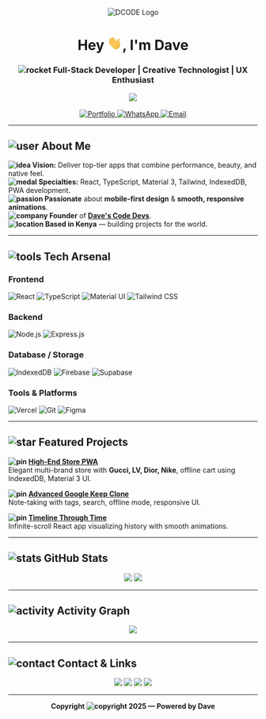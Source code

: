 <!-- Profile Header -->
<p align="center">
  <img src="https://raw.githubusercontent.com/DCODE58/DCODE58/main/DCODE%20Logo%20with%20Spade%20Symbol.png" width="200" alt="DCODE Logo"/>
</p>

<h1 align="center">Hey <img src="https://raw.githubusercontent.com/ABSphreak/ABSphreak/master/gifs/Hi.gif" width="30px">, I'm Dave</h1>
<h3 align="center"><img src="https://img.icons8.com/doodle/24/000000/rocket--v1.png" width="24" height="24" alt="rocket"> Full-Stack Developer | Creative Technologist | UX Enthusiast</h3>

<!-- Typing SVG -->
<p align="center">
  <img src="https://readme-typing-svg.herokuapp.com?color=%23F75C7E&center=true&vCenter=true&lines=Building+high-end+apps;Designing+beautiful+UX;Crafting+native-feel+PWAs;Always+learning" />
</p>

<!-- Social badges -->
<p align="center">
  <a href="https://davescard.vercel.app">
    <img alt="Portfolio" src="https://img.shields.io/badge/Portfolio-Dave's_Code_Devs-8A2BE2?style=for-the-badge&logo=vercel&logoColor=white" />
  </a>
  <a href="https://wa.me/254787041514">
    <img alt="WhatsApp" src="https://img.shields.io/badge/WhatsApp-Chat-25D366?style=for-the-badge&logo=whatsapp&logoColor=white" />
  </a>
  <a href="mailto:dcodedevs@gmail.com">
    <img alt="Email" src="https://img.shields.io/badge/Email-Me-EA4335?style=for-the-badge&logo=gmail&logoColor=white" />
  </a>
</p>

---

## <img src="https://img.icons8.com/doodle/32/000000/user-male-circle.png" width="32" height="32" alt="user"> About Me  

**<img src="https://img.icons8.com/doodle/24/000000/idea.png" width="24" height="24" alt="idea"> Vision:** Deliver top-tier apps that combine performance, beauty, and native feel.  
**<img src="https://img.icons8.com/doodle/24/000000/medal2.png" width="24" height="24" alt="medal"> Specialties:** React, TypeScript, Material 3, Tailwind, IndexedDB, PWA development.  
**<img src="https://img.icons8.com/doodle/24/000000/hearts.png" width="24" height="24" alt="passion"> Passionate** about **mobile-first design** & **smooth, responsive animations**.  
**<img src="https://img.icons8.com/doodle/24/000000/company.png" width="24" height="24" alt="company"> Founder** of **[Dave's Code Devs](https://davescard.vercel.app)**.  
**<img src="https://img.icons8.com/doodle/24/000000/world-map.png" width="24" height="24" alt="location"> Based in Kenya** — building projects for the world.  

---

## <img src="https://img.icons8.com/doodle/32/000000/toolbox.png" width="32" height="32" alt="tools"> Tech Arsenal  

### **Frontend**  
![React](https://img.shields.io/badge/-React-61DAFB?logo=react&logoColor=000&style=for-the-badge)
![TypeScript](https://img.shields.io/badge/-TypeScript-3178C6?logo=typescript&logoColor=fff&style=for-the-badge)
![Material UI](https://img.shields.io/badge/-Material%203-6200EE?logo=material-design&logoColor=fff&style=for-the-badge)
![Tailwind CSS](https://img.shields.io/badge/-Tailwind_CSS-38B2AC?logo=tailwind-css&logoColor=fff&style=for-the-badge)

### **Backend**  
![Node.js](https://img.shields.io/badge/-Node.js-339933?logo=node.js&logoColor=fff&style=for-the-badge)
![Express.js](https://img.shields.io/badge/-Express.js-000000?logo=express&logoColor=fff&style=for-the-badge)

### **Database / Storage**  
![IndexedDB](https://img.shields.io/badge/-IndexedDB-00599C?logo=database&logoColor=fff&style=for-the-badge)
![Firebase](https://img.shields.io/badge/-Firebase-FFCA28?logo=firebase&logoColor=000&style=for-the-badge)
![Supabase](https://img.shields.io/badge/-Supabase-3ECF8E?logo=supabase&logoColor=fff&style=for-the-badge)

### **Tools & Platforms**
![Vercel](https://img.shields.io/badge/-Vercel-000000?logo=vercel&logoColor=fff&style=for-the-badge)
![Git](https://img.shields.io/badge/-Git-F05032?logo=git&logoColor=fff&style=for-the-badge)
![Figma](https://img.shields.io/badge/-Figma-F24E1E?logo=figma&logoColor=fff&style=for-the-badge)

---

## <img src="https://img.icons8.com/doodle/32/000000/star.png" width="32" height="32" alt="star"> Featured Projects  

**<img src="https://img.icons8.com/doodle/24/000000/pin.png" width="24" height="24" alt="pin"> [High-End Store PWA](#)**  
Elegant multi-brand store with **Gucci, LV, Dior, Nike**, offline cart using IndexedDB, Material 3 UI.  

**<img src="https://img.icons8.com/doodle/24/000000/pin.png" width="24" height="24" alt="pin"> [Advanced Google Keep Clone](#)**  
Note-taking with tags, search, offline mode, responsive UI.  

**<img src="https://img.icons8.com/doodle/24/000000/pin.png" width="24" height="24" alt="pin"> [Timeline Through Time](#)**  
Infinite-scroll React app visualizing history with smooth animations.  

---

## <img src="https://img.icons8.com/doodle/32/000000/statistics.png" width="32" height="32" alt="stats"> GitHub Stats  
<p align="center">
  <img src="https://github-readme-stats.vercel.app/api?username=DCODE58&show_icons=true&theme=radical" height="165"/>
  <img src="https://github-readme-stats.vercel.app/api/top-langs/?username=DCODE58&layout=compact&theme=radical" height="165"/>
</p>

---

## <img src="https://img.icons8.com/doodle/32/000000/activity-history.png" width="32" height="32" alt="activity"> Activity Graph  
<p align="center">
  <img src="https://github-readme-activity-graph.vercel.app/graph?username=DCODE58&theme=react-dark&hide_border=true" />
</p>

---

## <img src="https://img.icons8.com/doodle/32/000000/business-contact.png" width="32" height="32" alt="contact"> Contact & Links  

<p align="center">
  <a href="mailto:dcodedevs@gmail.com"><img src="https://img.shields.io/badge/Email-dcodedevs@gmail.com-EA4335?style=for-the-badge&logo=gmail&logoColor=white" /></a>
  <a href="tel:+254768372532"><img src="https://img.shields.io/badge/Phone-%2B254768372532-0077B5?style=for-the-badge&logo=phone&logoColor=white" /></a>
  <a href="https://wa.me/254787041514"><img src="https://img.shields.io/badge/WhatsApp-Chat-25D366?style=for-the-badge&logo=whatsapp&logoColor=white" /></a>
  <a href="https://davescard.vercel.app"><img src="https://img.shields.io/badge/Portfolio-Dave's_Card-8A2BE2?style=for-the-badge&logo=vercel&logoColor=white" /></a>
</p>

---

<p align="center">
  <b>Copyright <img src="https://img.icons8.com/doodle/20/000000/copyright.png" width="20" height="20" alt="copyright"> 2025 — Powered by Dave</b>
</p>
